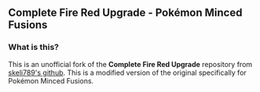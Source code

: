 ## Complete Fire Red Upgrade - Pokémon Minced Fusions

### What is this?
This is an unofficial fork of the **Complete Fire Red Upgrade** repository from [skeli789's github](https://github.com/Skeli789). This is a modified version of the original specifically for Pokémon Minced Fusions.
